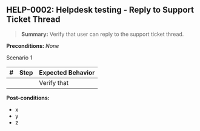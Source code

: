 ## **HELP-0002:** Helpdesk testing - Reply to Support Ticket Thread  

> **Summary:** Verify that user can reply to the support ticket thread.  <br>

**Preconditions:** _None_  

Scenario 1 

 | \# | Step | Expected Behavior | 
 |----|------|-------------------| 
 |    |      | Verify that       | 
**Post-conditions:**  

 - x  
 - y  
 - z  

